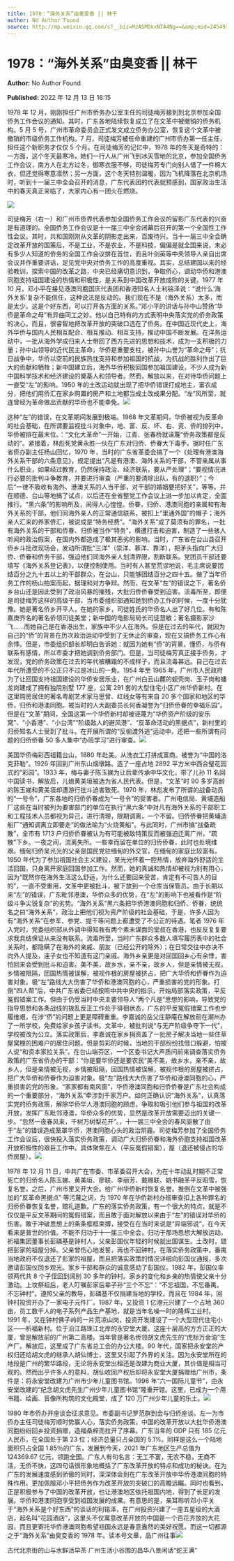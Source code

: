 ```yaml
---
title: 1978：“海外关系”由臭变香 || 林干
author: No Author Found
source: http://mp.weixin.qq.com/s?__biz=MzA5MDkxNTA4Ng==&amp;mid=2454912957&amp;idx=1&amp;sn=83ee132a17a1071975024c28d8c56729&amp;chksm=87a237dcb0d5becaab190af1b4046dcc7a4014473a723a8cef461b05d0ef09f736d15f6dce5f&poc_token=HJ_Do2ejHyO-wNZGG8Q1S8FdPgy1YBBEob-nUEme
---
```


# 1978：“海外关系”由臭变香 || 林干

**Author:** No Author Found

**Published:** 2022 年 12 月 13 日 16:15

1978 年 12 月，刚刚担任广州市侨务办公室主任的司徒梅芳接到到北京参加全国侨务工作会议的通知。其时，广东各地陆续恢复成立了在文革中被撤销的侨务机构。5 月 5 号，广州市革命委员会正式发文成立侨务办公室，恢复这个文革中被撤销的市级侨务工作机构。7 月，司徒梅芳被任命重建的广州市侨办第一任主任，担任这个新职务才仅仅 5 个月。在司徒梅芳的记忆中，1978 年的冬天是奇特的：一方面，这个冬天最寒冷，她们一行人从广州飞到冰天雪地的北京，参加全国侨务工作会议，南方人在北方过冬，御寒衣服不够，司徒梅芳专门向别人借了一件棉大衣，但还觉得寒意凛然；另一方面，这个冬天特别温暖，因为飞机降落在北京机场时，听到十一届三中全会召开的消息，广东代表团的代表就预感到，国家政治生活中的春天真正来临了，大家内心有一团火在燃烧。

![](https://mmbiz.qpic.cn/mmbiz_jpg/PJWG74pLsMaBunIjhnv5AGr6Biaxx7RC9emSHtTcJylMFoT0917vNVmictlq3Abx0GkXn4zZRkUfwomhfWCe6ictw/640)

司徒梅芳（右一）和广州市侨界代表参加全国侨务工作会议的留影广东代表的兴奋是有道理的。全国侨务工作会议是十一届三中全会闭幕后召开的第一个全国性工作性会议。其时，共和国刚刚从文革的阴影走出来，百废待兴。当十一届三中全会确定改革开放的国策后，不是工业，不是农业，不是科技，偏偏是就全国来说，未必有多少人知道的侨务的全国工作会议排在首位，而且叶剑英等中央领导人亲自出席会议并作重要讲话，足见党中央对侨务工作的高度重视。其实，总结建国以来的经验教训，探索中国的改革之路，中央已经痛切意识到，争取侨心，调动华侨和港澳同胞支持祖国建设的热情和积极性，是关系到中国改革开放成败的关键。1977 年 10 月，邓小平在接见港澳同胞国庆代表团和香港知名人士利铭泽说：“说什么‘海外关系’复杂不能信任，这种说法是反动的。我们现在不是（海外关系）太多，而是太少。这是个好东西，可以打开各方面的关系。”邓小平的讲话与孙中山赞扬“华侨是革命之母”有异曲同工之妙。他以自己特有的方式表明中央落实党的侨务政策的决心，而且，很睿智地把改革开放的突破口选在了侨务。在中国近现代史上，海外华侨与国内人民相互配合、相互推动、相互支持，推动中国不断发展。在洋务运动中，一批从海外学成归来人士带回了西方先进的思想和技术，成为一支积极的力量；孙中山领导的近代民主革命，华侨是重要支柱，被孙中山誉为“革命之母”；抗日战争中，华侨以空前的民族热忱支持和参加祖国的抗战，为抗战的胜利作出了巨大的贡献和牺牲；新中国建立后，海外华侨积极回国参加祖国建设，不少人成为新中国科学技术和经济建设的奠基人和领导者。然而，解放以来，在对待华侨问题上一直受“左”的影响。1950 年的土改运动就出现了把华侨错误打成地主，富农成分，把他们用侨汇在家乡购置的房产和土地都当成土改成果分配。“左”风所至，就连曾经为革命做出贡献的华侨也不能幸免。![](https://mmbiz.qpic.cn/mmbiz_png/Ljib4So7yuWgicN481ZkibbZd2QwWUmFfjkdYUfyR1ksOWTE9QzHX61FvYicWakTIkDVhJZpVQnTzond0yBKyMDeIw/640?wx_fmt=png)

这种“左”的错误，在文革期间发展到极端。1968 年文革期间，华侨被视为反革命的社会基础，在所谓要监视批斗对象中，地、富、反、坏、右、资、侨的排列中，华侨被排在最末位。：“文化大革命”一开始，江青、张春桥就诬蔑“侨务政策都是反动的”。紧接着，林彪死党黄永胜一伙在广东对归侨、侨眷大下毒手。据时任广东省侨办副主任杨山回忆，1970 年，当时的广东省革委会搞了一个《处理有港澳海外关系干部的六条意见》，规定提出“凡是有港澳、海外关系的干部，不管亲属从事什么职业，如果经过教育，仍然保持政治、经济联系，要从严处理”；“要视情况进行必要的批判斗争教育，并要进行审查（严重的要清除出队，有的退职）”；今后“一律不吸收有海外、港澳关系的人当干部，对干部的婚姻要把好关”，等等。并在顺德、台山等地搞了试点，以后还在全省整党工作会议上进一步加以肯定，全面推行。“黑六条”的影响所及，闹得人心惶惶。侨眷，归侨、港澳同胞的亲属和有海外关系的干部，他们同海外亲人的正常通信联系，被扣上“里通外国”的帽子；海外亲人汇来的养家侨汇，被说成是“特务经费”。“海外关系”成了莫须有的罪名，一批有海外关系的干部和侨眷、归侨被当作“特务”，横遭打击和迫害，制造了一些骇人听闻的政治假案，在国内外都造成了极其恶劣的影响。当时，广东省在台山县召开侨乡斗批改现场会，发动所谓批“三洋”（崇洋、慕洋、靠洋），把矛头指向广大归侨、侨眷和侨务干部，强迫他们同海外亲人划清界限，割断联系。党团员干部还要填写《海外关系登记表》，以便控制使用。当时有人甚至荒谬地说，毛主席说要团结百分之九十五以上的干部群众，在台山，只能够团结百分之四十五。做了当年侨务工作的杨山拍案而起，据理和对方争辩。然而，在文革“左”的错误之下，著名侨乡台山还是因此受到了政治风暴的摧残，大批归侨侨眷受到迫害。流毒所至，即便是司徒梅芳这样的高级干部，当市委组织部通知她到侨办工作的时候，一度十分犹豫。她是著名侨乡开平人，在她的家乡，司徒姓氏的华侨名人出了好几位。有和陈嘉庚齐名的著名侨领司徒美堂；新中国的电影局局长司徒慧敏；著名摄影家沙飞……而她自己是在香港出生，家族中不少人在海外。但是在过去的年代，就因为自己的“侨”的背景在历次政治运动中受到了无休止的审查，现在又搞侨务工作心有余悸。但是，市委组织部长却明白告诉她：就因为她有“侨”的背景，懂侨，与侨有联系有感情，所以市委才把她调到侨务部门。但是，当司徒梅芳真正接手侨务，才发现，党的侨务政策在过去的年代被糟蹋的不成样子，而且流毒甚远。自己在过去年代所遭受的不公正只不过是冰山的一角。1954 年至 1965 年，广州市人民政府为了让回国支持祖国建设的华侨安居乐业，在广州白云山麓的蚬壳岗、玉子岗和蟠龙岗建成了拥有独院别墅 177 座，公寓 291 套的大型住宅小区广州华侨新村。在这里购房居住的著名粤剧艺术家马思曾、红线女等有来自 20 多个国家和地区的华侨，归侨和港澳同胞。被当时的人大副委员长何香凝誉为“归侨侨眷的幸福乐园”。但是在“文革”期间，全国这第一个华侨新村却被诬蔑为“华侨资产阶级的安乐窝”、“小香港”、“小台湾”“阶级敌人的避风港”、“反革命活动的黑据点”，新村里的归侨知名人士受到了批斗。在开展所谓的“反偷渡外逃”运动中，还把一些所谓有问题的归侨侨眷 50 多人集中“办班学习”进行审查。![](https://mmbiz.qpic.cn/mmbiz_jpg/PJWG74pLsMaBunIjhnv5AGr6Biaxx7RC9IH9UPs9WgLEWWYMGhAyoiccFRvrQco8VSvxJlAQT1ERibjxzANNQicUmg/640)

美国华侨梅彩西祖籍台山，1880 年赴美。从洗衣工打拼成富商。被誉为“中国的洛克菲勒”。1926 年回到广州东山烟墩路。造了一座占地 2892 平方米中西合璧花园式的“彩园”。1933 年，梅与妻子陈玉娣为让后辈传承中华文化，带了儿孙 11 名回中国读书，解放后，儿媳黄美垣被选为省人民代表。但是，“文革”时 90 多岁高龄的陈玉娣和黄美垣却遭游行批斗迫害致死。1970 年，林彪发布了所谓的战备动员的“一号令”，广东各地的归侨侨眷成为“一号令”的受害者。广州电信局、黄埔造船厂这些在当时被列为要害部门的单位在执行“黑六条”中对凡有海外关系的干部职工和工程技术人员都视为异己，进行清理，限期调离，一个不留。归侨侨眷把黄埔造船厂“通知调离立即要走”的做法喻为“火烧黄船”。与此同时，广州市搞“战备疏散”，全市有 1713 户归侨侨眷被认为有可能被敌特策反而被强迫迁离广州，“疏散”下乡。一夜之间，流离失所。一些幸而留在单位的归侨侨眷，此时也处境维艰。缅甸归侨吴光光的父亲是国民党驻缅甸的外交官，在缅甸的家庭比较富有。1950 年代为了参加祖国社会主义建设，吴光光怀着一腔热情，放弃海外舒适的生活回国，只身离开家庭回国参加工作。然而，她的真诚和热情却被视为别有用心，因为“既然你在海外生活这么舒适，为什么还要回来受苦，肯定有不可告人的目的”，一直不受重用，文革中更被批斗，被下放到一个仓库当保管员。由于长期以来“左”的错误，广东毗邻港澳，华侨众多的优势，在“左”的影响下也被看作是“阶级斗争尖锐复杂”的劣势。“海外关系”黑六条把华侨港澳同胞和归侨、侨眷，统统名之曰“海外关系”，政治上把他们视为资产阶级的社会基础，于是，许多人因为有“海外关系”在参军、参党、提干等问题上都遭受了不公正的待遇。笔者 1976 年入党时，党委组织部从外调中得知我有两个素未谋面的堂叔在香港，也反反复复要求我具结保证从来没有联系。流毒所至，当时广东群众多数人填写履历表中的社会关系时，都隐瞒了在海外的亲戚、朋友（已经公开的除外）；在日常交往中亦决不向外人提及，连子女也不知道有这门亲戚。海外乡亲更是对回国回乡心有余悸，害怕回来会受到批斗和迫害。美不美，故乡水，亲不亲，故乡人，但是亲情被无视，乡情被阻隔，回国热情被误解，被视作根的房屋被挤占，把广大华侨和侨眷作为迫害对象。极“左”路线大大伤害了华侨和港澳同胞的心，严重损害的党的形象。打倒“四人帮”后，中共广东省委已经按照中共中央的指示，开始局部落实政策，平反冤假错案工作。但由于仍受当时中央主要领导人“两个凡是”思想的影响，导致党的指导思想和各条战线的拨乱反正工作处于徘徊状态，广东的平反冤假错案工作也步履维艰，在涉“侨”的问题上更是障碍重重。李嘉诚的岳父庄静庵在解放前在潮州办了一所学校，免费给家乡孩子读书。文革中，被批判说“与无产阶级争夺下一代”，学校被改为公立。落实政策后，李嘉诚在家乡捐资盖了一批房子解决当地一些住草屋窝棚的困难户的居住问题。但是剪彩的时候，当地的干部纷纷找借口躲避，怕被人说“和资本家拉关系”。在台山端芬区，一个区委书记大声质问前来调查落实侨务政策的广东省侨办的干部：“你是要华侨还是要农民”美不美，故乡水，亲不亲，故乡人，但是亲情被无视，乡情被阻隔，回国热情被误解，被视作根的房屋被挤占，把广大华侨和侨眷作为迫害对象。极“左”路线大大伤害了华侨和港澳同胞的心，严重损害的党的形象。“家家都有南风窗”，华侨港澳同胞和归侨侨眷是广东社会构成的一个重要部分，“海外关系”牵涉到千家万户。如何正确认识“海外关系”，认真落实党的侨务政策，解除华侨华人港澳同胞的顾虑，争取和吸引他们参与祖国的改革开放，发挥广东毗邻港澳，华侨众多的优势，显然是改革开放需要迈出的关键一步。“忽然一夜春风来，千树万树梨花开”。，十一届三中全会的春风驱散了由于“左”的错误造成笼罩华侨，港澳同胞心头的政治阴霾。司徒梅芳参加了全国侨务工作会议后，很快投入落实侨务政策，调动广大归侨侨眷和海外侨胞支持祖国改革开放积极性的艰巨工作中。具体聚焦在人（平反冤假错案），屋（退还被侵占的华侨房屋）。![](https://mmbiz.qpic.cn/mmbiz_jpg/PJWG74pLsMaBunIjhnv5AGr6Biaxx7RC9KRYUWiaV1C0J8NBsE03AqBn3xbhAAPXxgBaZ5UL1lzcrAykEd3ia46ng/640)

1978 年 12 月 11 日，中共广在市委、市革委召开大会，为在十年动乱时期不正常死亡的归侨名人陈玉娣、黄美垣、廖联、李丽芳、戴赐联、姚书融革平反昭雪，恢复名誉。之后，广州市里又开大会。给广州华侨新村恢复名誉。推倒在文革中被强加的“反革命黑据点” 等污蔑之词，为 1970 年在华侨新村办班审查扣上各种罪名的归侨侨眷恢复名誉，赔礼道歉。广东的落实侨务政策，有一个很大的特点，就是不仅仅是平反文革期间的冤假错案，而且敢于面对解放以来由于“左”的错误对华侨的伤害。敢于冲破思想上的条条框框束搏，接受在在当时来说是“异端邪说”，在今天看来是普世的价值。不能不归功于十一届三中全会，归功于那场思想大解放运动。祈福集团董事长彭磷基是钟村人，父亲彭国仪年轻的时候就出国谋生。土改时，错把彭家的祖屋分掉。父亲曾伤心地发誓，再也不回钟村。在落实侨务政策中，番禺当地政府不仅退还了彭家的祖屋，而且把落实政策的情况详细向彭国仪通报，多次邀请彭国仪回乡观光。家乡干部和群众的诚意感动了彭国仪。1982 年，彭国仪率领两代共 8 个子侄回到阔别 30 多年的钟村。家乡的变化和乡亲的热情使父亲十分激动。上坟祭祖后，老人叮嘱彭家后辈子孙“三个不忘”：“不忘祖国，不忘番禺，不忘钟村”。遵照父亲的教导，彭磷基不仅捐建当地的学校，而且在 1984 年，回钟村投资开办了一家电子元件厂。1987 年，又投资 1 亿港元兴建了一个占地 360 亩，员工数千人的电子系列产品生产基地，就是当年名噪一时的隆辉工业村。1991 年，又在钟村佛子岭的一片荒凉山岗，投资开发建设了一个大型现代住宅小区——祈福新村。位于沿江路珠江北岸的永安堂大厦。这座十层高的方方正正的大厦，曾是解放前的广州第二高楼。当年曾是著名侨领胡文虎先生的“虎标万金油”生产厂。解放后，这里成了广东省总工会的办公大楼。90 年代，国家把永安堂的产权归还给胡文虎的继承人胡仙博士，这里又引起了外界的关注。因为永安堂所在的地段是广州的繁华路段，无论将永安堂出租还是改建为商业大厦，其价值是相当可观的。然而出乎许多人的意料，胡仙收回产权后却将永安堂大厦捐赠给广州市，条件是：将永安堂改建为广州市少年儿童图书馆。1996 年“六一国际儿童节”，由永安堂改建的“纪念胡文虎先生广州少年儿童图书馆”隆重开馆。这里，已成为一个用书籍、绘画、音像所构筑的文化殿堂，成了 120 万广州少年儿童的乐土。![](https://mmbiz.qpic.cn/mmbiz_jpg/PJWG74pLsMaBunIjhnv5AGr6Biaxx7RC9dZZdt6ngDMNsD9EsybnVuyuKR3tenO0ujibvmIA7uUdE7zW2Kw6s5Eg/640)

1980 年市侨办开座谈会征求意见。市委副书记罗范群到会与归侨座谈。左一为市侨办主任司徒梅芳顺时势赢人心，落实侨务政策，中国的改革开放以大批华侨港澳同胞纷纷回乡投资捐赠，造福桑梓而拉开了序幕。广东当年的 GDP 只有 185 亿元人民币，在全国处于第 23 位；经济总量只占全国的 5.1%。同样是这么一个陆地面积只占全国 1.85％的广东，发展到今天，2021 年广东地区生产总值为 124369.67 亿元，领跑全国。广东人有句名言：无工不富，无农不稳，无商不活，无侨不快，这四句话很形象地概括了广东改革开放的特点和成功的秘诀。在为广东的发展速度感到骄傲的同时，深深体会到在广东改革开放中华侨港澳同胞的特殊作用。更加佩服邓小平把侨务作为改革开放的突破口的高瞻远瞩。同时也看到，正是积极参与了中国的改革开放，也让港澳地区依托祖国内地，得到了长足的发展。华侨和港澳同胞享受到祖国发展的成果。有意思的是，亲耳聆听邓小平关于“海外关系是个好东西”的谈话的利铭泽，在广州投资兴建了一座五星级的大酒店，起名叫“花园酒店”，这里头不仅寓意改革开放的中国是一个百花齐放的大花园，而且更寄托华侨港澳同胞希望祖国永远是春意盎然的美好祝愿。而这一切都源之于“海外关系”由臭变香的 1978 年。读本号文章，品广州往事![](https://mmbiz.qpic.cn/mmbiz_jpg/PJWG74pLsMaBunIjhnv5AGr6Biaxx7RC9ODEe3TcPz8CU3IQ7qyg4fhESib5dA9L8rAFkYeTwHCJAKmhCdClwicbQ/640)

古代北京街的山与水鲜活早茶 广州生活小谷围的昌华八景闲话“蛇王满”
